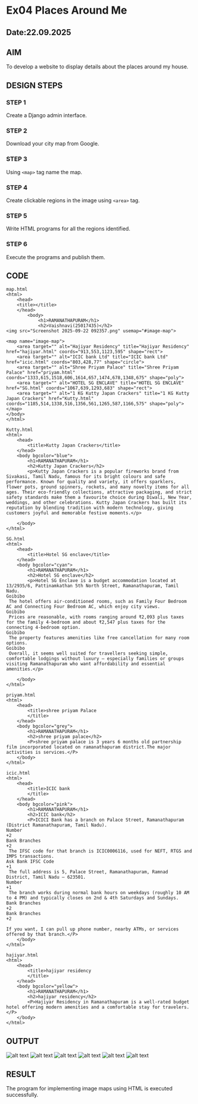 # Ex04 Places Around Me
## Date:22.09.2025 

## AIM
To develop a website to display details about the places around my house.

## DESIGN STEPS

### STEP 1
Create a Django admin interface.

### STEP 2
Download your city map from Google.

### STEP 3
Using ```<map>``` tag name the map.

### STEP 4
Create clickable regions in the image using ```<area>``` tag.

### STEP 5
Write HTML programs for all the regions identified.

### STEP 6
Execute the programs and publish them.

## CODE
```
map.html
<html>
    <head>
    <title></title>
    </head>
        <body>
            <h1>RAMANATHAPURAM</h1>
            <h2>Vaishnavi(25017435)</h2>   
<img src="Screenshot 2025-09-22 092357.png" usemap="#image-map">

<map name="image-map">
    <area target="" alt="Hajiyar Residency" title="Hajiyar Residency" href="hajiyar.html" coords="913,553,1123,595" shape="rect">
    <area target="" alt="ICIC bank Ltd" title="ICIC bank Ltd" href="icic.html" coords="803,428,77" shape="circle">
    <area target="" alt="Shree Priyam Palace" title="Shree Priyam Palace" href="priyam.html" coords="1333,615,1518,606,1614,657,1474,678,1348,675" shape="poly">
    <area target="" alt="HOTEL SG ENCLAVE" title="HOTEL SG ENCLAVE" href="SG.html" coords="1067,639,1293,683" shape="rect">
    <area target="" alt="1 KG Kutty Japan Crackers" title="1 KG Kutty Japan Crackers" href="Kutty.html" coords="1185,514,1338,516,1356,561,1265,587,1166,575" shape="poly">
</map>
</body>
</html>

Kutty.html
<html>
    <head>
        <title>Kutty Japan Crackers</title>
    </head>
    <body bgcolor="blue">
        <h1>RAMANATHAPURAM</h1>
        <h2>Kutty Japan Crackers</h2>
        <p>Kutty Japan Crackers is a popular fireworks brand from Sivakasi, Tamil Nadu, famous for its bright colours and safe performance. Known for quality and variety, it offers sparklers, flower pots, ground spinners, rockets, and many novelty items for all ages. Their eco-friendly collections, attractive packaging, and strict safety standards make them a favourite choice during Diwali, New Year, weddings, and other celebrations. Kutty Japan Crackers has built its reputation by blending tradition with modern technology, giving customers joyful and memorable festive moments.</p>

    </body>
</html>

SG.html
<html>
    <head>
        <title>Hotel SG enclave</title>
    </head>
    <body bgcolor="cyan">
        <h1>RAMANATHAPURAM</h1>
        <h2>Hotel SG enclave</h2>
        <p>Hotel SG Enclave is a budget accommodation located at 13/2935/6, Pattinamkathan 5th North Street, Ramanathapuram, Tamil Nadu. 
Goibibo
 The hotel offers air-conditioned rooms, such as Family Four Bedroom AC and Connecting Four Bedroom AC, which enjoy city views. 
Goibibo
 Prices are reasonable, with rooms ranging around ₹2,093 plus taxes for the family 4-bedroom and about ₹2,547 plus taxes for the connecting 4-bedroom option. 
Goibibo
 The property features amenities like free cancellation for many room options. 
Goibibo
 Overall, it seems well suited for travellers seeking simple, comfortable lodgings without luxury — especially families or groups visiting Ramanathapuram who want affordability and essential amenities.</p>

    </body>
</html>

priyam.html
<html>
    <head>
        <title>shree priyam Palace
        </title>
    </head>
    <body bgcolor="grey">
        <h1>RAMANATHAPURAM</h1>
        <h2>shree priyam palace</h2>
        <P>shree priyam palace is 3 years 6 months old partnership film incorporated located on ramanathapuram district.The major activities is services.</P>
    </body>
</html>

icic.html
<html>
    <head>
        <title>ICIC bank
        </title>
    </head>
    <body bgcolor="pink">
        <h1>RAMANATHAPURAM</h1>
        <h2>ICIC bank</h2>
        <P>ICICI Bank has a branch on Palace Street, Ramanathapuram (District Ramanathapuram, Tamil Nadu). 
Number
+2
Bank Branches
+2
 The IFSC code for that branch is ICIC0006116, used for NEFT, RTGS and IMPS transactions. 
Ask Bank IFSC Code
+1
 The full address is 5, Palace Street, Ramanathapuram, Ramnad District, Tamil Nadu – 623501. 
Number
+1
 The branch works during normal bank hours on weekdays (roughly 10 AM to 4 PM) and typically closes on 2nd & 4th Saturdays and Sundays. 
Bank Branches
+2
Bank Branches
+2

If you want, I can pull up phone number, nearby ATMs, or services offered by that branch.</P>
    </body>
</html>

hajiyar.html
<html>
    <head>
        <title>hajiyar residency
        </title>
    </head>
    <body bgcolor="yellow">
        <h1>RAMANATHAPURAM</h1>
        <h2>hajiyar residency</h2>
        <P>Hajiyar Residency in Ramanathapuram is a well-rated budget hotel offering modern amenities and a comfortable stay for travelers. 
</P>
    </body>
</html>

```

## OUTPUT
![alt text](<Screenshot (23).png>)
![alt text](<Screenshot (24).png>)
![alt text](<Screenshot (25).png>)
![alt text](<Screenshot (26).png>)
![alt text](<Screenshot (27).png>)
![alt text](<Screenshot (28).png>)





## RESULT
The program for implementing image maps using HTML is executed successfully.
